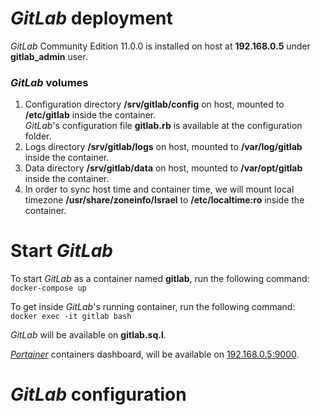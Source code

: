 # _GitLab_ deployment
_GitLab_ Community Edition 11.0.0 is installed on host at **192.168.0.5** under **gitlab_admin** user.  


### _GitLab_ volumes
1. Configuration directory **/srv/gitlab/config** on host, mounted to **/etc/gitlab** inside the container.  
_GitLab_'s configuration file **gitlab.rb** is available at the configuration folder.   
2. Logs directory **/srv/gitlab/logs** on host, mounted to **/var/log/gitlab** inside the container.  
3. Data directory **/srv/gitlab/data** on host, mounted to **/var/opt/gitlab** inside the container.  
4. In order to sync host time and container time, we will mount local timezone **/usr/share/zoneinfo/Israel** to **/etc/localtime:ro** inside the container.    


# Start _GitLab_
To start _GitLab_ as a container named **gitlab**, run the following command:  
`docker-compose up`  

To get inside _GitLab_'s running container, run the following command:  
`docker exec -it gitlab bash`  

_GitLab_ will be available on **gitlab.sq.l**.  

[_Portainer_](https://portainer.io/) containers dashboard, will be available on [192.168.0.5:9000](192.168.0.5:9000).  

# _GitLab_ configuration

